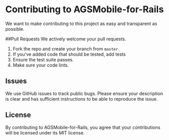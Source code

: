 # Contributing to AGSMobile-for-Rails
We want to make contributing to this project as easy and transparent as
possible.

##Pull Requests
We actively welcome your pull requests.

1. Fork the repo and create your branch from `master`.
2. If you've added code that should be tested, add tests
3. Ensure the test suite passes.
4. Make sure your code lints.

## Issues
We use GitHub issues to track public bugs. Please ensure your description is
clear and has sufficient instructions to be able to reproduce the issue.

## License
By contributing to AGSMobile-for-Rails, you agree that your contributions will be licensed
under its MIT license.
